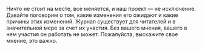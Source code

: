 Ничто не стоит на месте, все меняется, и наш проект — не исключение. Давайте
поговорим о том, какие изменения его ожидают и какие причины этих изменений. 
Журнал существует для читателей и в значительной мере за счет их участия. 
Без вашего мнения, вашего в нем участия он работать не может. Пожалуйста,
выскажите свое мнение, это важно.